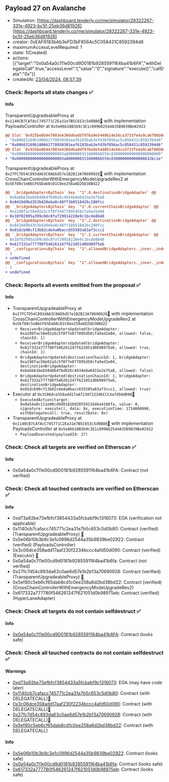 ## Payload 27 on Avalanche

- Simulation: [https://dashboard.tenderly.co/me/simulator/28322267-331e-4923-bc5f-25eb36d81926](https://dashboard.tenderly.co/me/simulator/28322267-331e-4923-bc5f-25eb36d81926)
- creator: 0xEAF6183bAb3eFD3bF856Ac5C058431C8592394d6
- maximumAccessLevelRequired: 1
- state: 1(Created)
- actions: [{"target":"0x0a54a0c111e00cd9D0181b9285591164ba41b6FA","withDelegateCall":true,"accessLevel":1,"value":"0","signature":"execute()","callData":"0x"}]
- createdAt: [23/04/2024, 08:57:39](https://snowscan.xyz/tx/0xfe80bcad5f6231ad1852cdac68462bda92d8827f2ea600bff00a323cea47e175)

### Check: Reports all state changes :white_check_mark:

#### Info


TransparentUpgradeableProxy at `0x1140CB7CAfAcC745771C2Ea31e7B5C653c5d0B80`[:ghost:](https://github.com/bgd-labs/aave-address-book "GovernanceV3Avalanche.PAYLOADS_CONTROLLER") with implementation PayloadsController at `0x5e06b10B3b9c3E1c0996D2544A35B9839Be02922`
```diff
@@ Slot `0x925be0b447003e4366d6addf976a9e5448b14e56ca3733fe4a9ca6f86b0dcbd5` @@
- "0x00663169b100662778030201eaf6183bab3efd3bf856ac5c058431c8592394d6"
+ "0x00663169b100662778030301eaf6183bab3efd3bf856ac5c058431c8592394d6"
@@ Slot `0x925be0b447003e4366d6addf976a9e5448b14e56ca3733fe4a9ca6f86b0dcbd6` @@
- "0x000000000000000000093a8000000151800066559c8300000000000000000000"
+ "0x000000000000000000093a8000000151800066559c830000000000006632bc1e"
```

TransparentUpgradeableProxy at `0x27FC7D54C893dA63C0AE6d57e1B2B13A70690928`[:ghost:](https://github.com/bgd-labs/aave-address-book "GovernanceV3Avalanche.CROSS_CHAIN_CONTROLLER") with implementation CrossChainControllerWithEmergencyModeUpgradeRev2 at `0x5Ef80c5eB6CF65Dab8cD1C0ee258a6D2bD38Bd22`
```diff
@@ `_bridgeAdaptersByChain` key `"1".0.destinationBridgeAdapter` @@
- 0x6abb61beb5848b476d026c4934e8a6415e2e75a8
+ 0x8410d9bd353b420eba8c48ff1b0518426c280fcc
@@ `_bridgeAdaptersByChain` key `"1".0.currentChainBridgeAdapter` @@
- 0xa198fac58e02a5c5f8f7e877895d50cfa9ad1e04
+ 0x10f02995a399c0dc0faf29914220e9c1bcde8640
@@ `_bridgeAdaptersByChain` key `"1".2.destinationBridgeAdapter` @@
- 0x8410d9bd353b420eba8c48ff1b0518426c280fcc
+ 0x01dcb90cf13b82cde4a0bacc655585a83af3ccc1
@@ `_bridgeAdaptersByChain` key `"1".2.currentChainBridgeAdapter` @@
- 0x10f02995a399c0dc0faf29914220e9c1bcde8640
+ 0x617332a777780f546261247f621051d0b98975eb
@@ `_configurationsByChain` key `"1".allowedBridgeAdapters._inner._indexes.0x00000000000000000000000010f02995a399c0dc0faf29914220e9c1bcde8640` @@
- 3
+ undefined
@@ `_configurationsByChain` key `"1".allowedBridgeAdapters._inner._indexes.0x000000000000000000000000a198fac58e02a5c5f8f7e877895d50cfa9ad1e04` @@
- 1
+ undefined
```


### Check: Reports all events emitted from the proposal :white_check_mark:

#### Info

- TransparentUpgradeableProxy at `0x27FC7D54C893dA63C0AE6d57e1B2B13A70690928`[:ghost:](https://github.com/bgd-labs/aave-address-book "GovernanceV3Avalanche.CROSS_CHAIN_CONTROLLER") with implementation CrossChainControllerWithEmergencyModeUpgradeRev2 at `0x5Ef80c5eB6CF65Dab8cD1C0ee258a6D2bD38Bd22`
  - `ReceiverBridgeAdaptersUpdated(bridgeAdapter: 0xa198fac58e02a5c5f8f7e877895d50cfa9ad1e04, allowed: false, chainId: 1)`
  - `ReceiverBridgeAdaptersUpdated(bridgeAdapter: 0x617332a777780f546261247f621051d0b98975eb, allowed: true, chainId: 1)`
  - `BridgeAdapterUpdated(destinationChainId: 1, bridgeAdapter: 0xa198fac58e02a5c5f8f7e877895d50cfa9ad1e04, destinationBridgeAdapter: 0x6abb61beb5848b476d026c4934e8a6415e2e75a8, allowed: false)`
  - `BridgeAdapterUpdated(destinationChainId: 1, bridgeAdapter: 0x617332a777780f546261247f621051d0b98975eb, destinationBridgeAdapter: 0x01dcb90cf13b82cde4a0bacc655585a83af3ccc1, allowed: true)`
- Executor at `0x3C06dce358add17aAf230f2234bCCC4afd50d090`[:ghost:](https://github.com/bgd-labs/aave-address-book "AaveV2Avalanche.POOL_ADMIN, AaveV3Avalanche.ACL_ADMIN, GovernanceV3Avalanche.EXECUTOR_LVL_1")
  - `ExecutedAction(target: 0x0a54a0c111e00cd9d0181b9285591164ba41b6fa, value: 0, signature: execute(), data: 0x, executionTime: 1714600990, withDelegatecall: true, resultData: 0x)`
- TransparentUpgradeableProxy at `0x1140CB7CAfAcC745771C2Ea31e7B5C653c5d0B80`[:ghost:](https://github.com/bgd-labs/aave-address-book "GovernanceV3Avalanche.PAYLOADS_CONTROLLER") with implementation PayloadsController at `0x5e06b10B3b9c3E1c0996D2544A35B9839Be02922`
  - `PayloadExecuted(payloadId: 27)`

### Check: Check all targets are verified on Etherscan :white_check_mark:

#### Info

- 0x0a54a0c111e00cd9D0181b9285591164ba41b6FA: Contract (not verified) 

### Check: Check all touched contracts are verified on Etherscan :white_check_mark:

#### Info

- 0xd73a92be73efbfcf3854433a5fcbabf9c1316073: EOA (verification not applicable)
- 0x1140cb7cafacc745771c2ea31e7b5c653c5d0b80: Contract (verified) (TransparentUpgradeableProxy) [:ghost:](https://github.com/bgd-labs/aave-address-book "GovernanceV3Avalanche.PAYLOADS_CONTROLLER")
- 0x5e06b10b3b9c3e1c0996d2544a35b9839be02922: Contract (verified) (PayloadsController) 
- 0x3c06dce358add17aaf230f2234bccc4afd50d090: Contract (verified) (Executor) [:ghost:](https://github.com/bgd-labs/aave-address-book "AaveV2Avalanche.POOL_ADMIN, AaveV3Avalanche.ACL_ADMIN, GovernanceV3Avalanche.EXECUTOR_LVL_1")
- 0x0a54a0c111e00cd9d0181b9285591164ba41b6fa: Contract (not verified) 
- 0x27fc7d54c893da63c0ae6d57e1b2b13a70690928: Contract (verified) (TransparentUpgradeableProxy) [:ghost:](https://github.com/bgd-labs/aave-address-book "GovernanceV3Avalanche.CROSS_CHAIN_CONTROLLER")
- 0x5ef80c5eb6cf65dab8cd1c0ee258a6d2bd38bd22: Contract (verified) (CrossChainControllerWithEmergencyModeUpgradeRev2) 
- 0x617332a777780f546261247f621051d0b98975eb: Contract (verified) (HyperLaneAdapter) 

### Check: Check all targets do not contain selfdestruct :white_check_mark:

#### Info

- [0x0a54a0c111e00cd9D0181b9285591164ba41b6FA](https://snowscan.xyz/address/0x0a54a0c111e00cd9D0181b9285591164ba41b6FA): Contract (looks safe)

### Check: Check all touched contracts do not contain selfdestruct :white_check_mark:

#### Warnings

- [0xd73a92be73efbfcf3854433a5fcbabf9c1316073](https://snowscan.xyz/address/0xd73a92be73efbfcf3854433a5fcbabf9c1316073): EOA (may have code later)
- [0x1140cb7cafacc745771c2ea31e7b5c653c5d0b80](https://snowscan.xyz/address/0x1140cb7cafacc745771c2ea31e7b5c653c5d0b80): Contract (with DELEGATECALL)[:ghost:](https://github.com/bgd-labs/aave-address-book "GovernanceV3Avalanche.PAYLOADS_CONTROLLER")
- [0x3c06dce358add17aaf230f2234bccc4afd50d090](https://snowscan.xyz/address/0x3c06dce358add17aaf230f2234bccc4afd50d090): Contract (with DELEGATECALL)[:ghost:](https://github.com/bgd-labs/aave-address-book "AaveV2Avalanche.POOL_ADMIN, AaveV3Avalanche.ACL_ADMIN, GovernanceV3Avalanche.EXECUTOR_LVL_1")
- [0x27fc7d54c893da63c0ae6d57e1b2b13a70690928](https://snowscan.xyz/address/0x27fc7d54c893da63c0ae6d57e1b2b13a70690928): Contract (with DELEGATECALL)[:ghost:](https://github.com/bgd-labs/aave-address-book "GovernanceV3Avalanche.CROSS_CHAIN_CONTROLLER")
- [0x5ef80c5eb6cf65dab8cd1c0ee258a6d2bd38bd22](https://snowscan.xyz/address/0x5ef80c5eb6cf65dab8cd1c0ee258a6d2bd38bd22): Contract (with DELEGATECALL)

#### Info

- [0x5e06b10b3b9c3e1c0996d2544a35b9839be02922](https://snowscan.xyz/address/0x5e06b10b3b9c3e1c0996d2544a35b9839be02922): Contract (looks safe)
- [0x0a54a0c111e00cd9d0181b9285591164ba41b6fa](https://snowscan.xyz/address/0x0a54a0c111e00cd9d0181b9285591164ba41b6fa): Contract (looks safe)
- [0x617332a777780f546261247f621051d0b98975eb](https://snowscan.xyz/address/0x617332a777780f546261247f621051d0b98975eb): Contract (looks safe)

